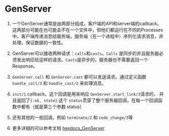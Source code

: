 # GenServer

1. 一个GenServer通常是由两部分组成，客户端的API和server端的callback。这两部分可能在也可能会不在一个文件中，但他们都运行在不同的Processes中。客户端传递消息给服务端，服务端（在一个进程中）序列化请求消息，并处理，保证数据的一致性。

2. GenServer可以接收两种请求：`calls`和`casts`。`Calls` 是同步的并且服务器必须发出响应给这样的请求。`Casts`是异步的，服务器也不需要返回一个Response。

3. `GenServer.call` 和 `GenServer.cast` 都可以发送请求。通过定义函数`handle_call/3` 和 `handle_cast/2` 来处理消息。

4. `init/1` callback。这个回调是用来响应 `GenServer.start_link/3`请求的， 并且返回了`{:ok, state}`.这个 `status`贯穿了整个服务器回调，在每一个回调函数中都有（就是第三个参数 status）

5. 还有其他的一些回调，例如 `terminate/2` 和 `code_change/3`等

6. 更多详细的可以参考文档 [hexdocs_GenServer](https://hexdocs.pm/elixir/GenServer.html)
